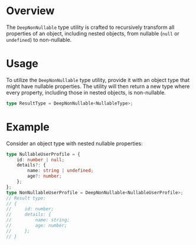 # Overview
The `DeepNonNullable` type utility is crafted to recursively transform all properties of an object, including nested objects, from nullable (`null` or `undefined`) to non-nullable.

# Usage
To utilize the `DeepNonNullable` type utility, provide it with an object type that might have nullable properties. The utility will then return a new type where every property, including those in nested objects, is non-nullable.
```typescript
type ResultType = DeepNonNullable<NullableType>;
```

# Example
Consider an object type with nested nullable properties:
```typescript
type NullableUserProfile = {
    id: number | null;
    details?: {
        name: string | undefined;
        age?: number;
    };
};
type NonNullableUserProfile = DeepNonNullable<NullableUserProfile>;
// Result type: 
// {
//     id: number;
//     details: {
//         name: string;
//         age: number;
//     };
// }

```
